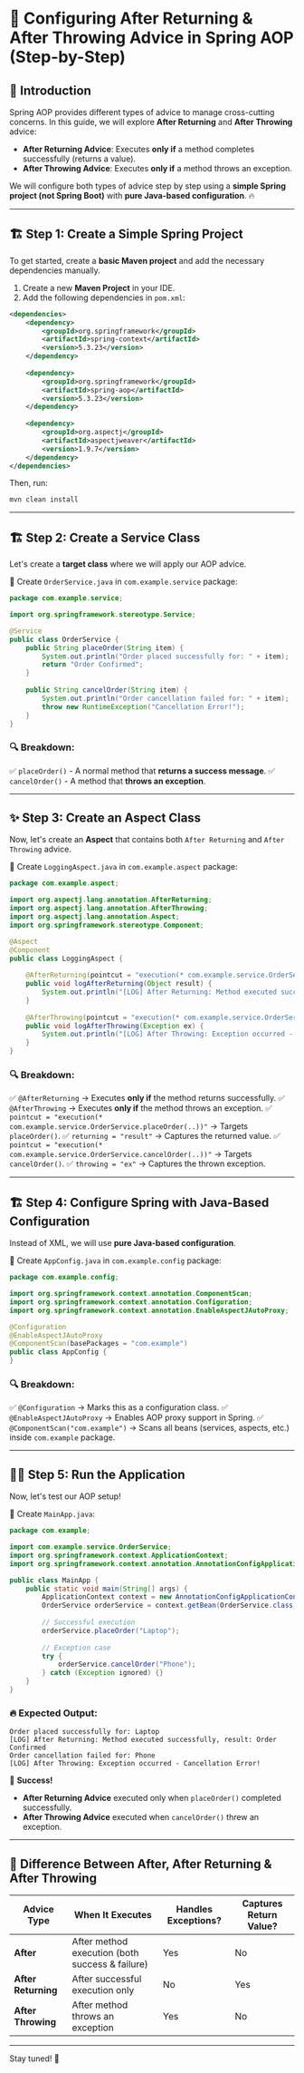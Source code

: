 # 🚀 Configuring After Returning & After Throwing Advice in Spring AOP (Step-by-Step)

## 🎯 Introduction
Spring AOP provides different types of advice to manage cross-cutting concerns. In this guide, we will explore **After Returning** and **After Throwing** advice:

- **After Returning Advice**: Executes **only if** a method completes successfully (returns a value).
- **After Throwing Advice**: Executes **only if** a method throws an exception.

We will configure both types of advice step by step using a **simple Spring project (not Spring Boot)** with **pure Java-based configuration**. 🔥

---

## 🏗️ Step 1: Create a Simple Spring Project
To get started, create a **basic Maven project** and add the necessary dependencies manually.

1. Create a new **Maven Project** in your IDE.
2. Add the following dependencies in `pom.xml`:

```xml
<dependencies>
    <dependency>
        <groupId>org.springframework</groupId>
        <artifactId>spring-context</artifactId>
        <version>5.3.23</version>
    </dependency>
    
    <dependency>
        <groupId>org.springframework</groupId>
        <artifactId>spring-aop</artifactId>
        <version>5.3.23</version>
    </dependency>
    
    <dependency>
        <groupId>org.aspectj</groupId>
        <artifactId>aspectjweaver</artifactId>
        <version>1.9.7</version>
    </dependency>
</dependencies>
```

Then, run:
```sh
mvn clean install
```

---

## 🏗️ Step 2: Create a Service Class
Let's create a **target class** where we will apply our AOP advice.

📌 Create `OrderService.java` in `com.example.service` package:

```java
package com.example.service;

import org.springframework.stereotype.Service;

@Service
public class OrderService {
    public String placeOrder(String item) {
        System.out.println("Order placed successfully for: " + item);
        return "Order Confirmed";
    }
    
    public String cancelOrder(String item) {
        System.out.println("Order cancellation failed for: " + item);
        throw new RuntimeException("Cancellation Error!");
    }
}
```

### 🔍 Breakdown:
✅ `placeOrder()` - A normal method that **returns a success message**.
✅ `cancelOrder()` - A method that **throws an exception**.

---

## ✨ Step 3: Create an Aspect Class
Now, let's create an **Aspect** that contains both `After Returning` and `After Throwing` advice.

📌 Create `LoggingAspect.java` in `com.example.aspect` package:

```java
package com.example.aspect;

import org.aspectj.lang.annotation.AfterReturning;
import org.aspectj.lang.annotation.AfterThrowing;
import org.aspectj.lang.annotation.Aspect;
import org.springframework.stereotype.Component;

@Aspect
@Component
public class LoggingAspect {
    
    @AfterReturning(pointcut = "execution(* com.example.service.OrderService.placeOrder(..))", returning = "result")
    public void logAfterReturning(Object result) {
        System.out.println("[LOG] After Returning: Method executed successfully, result: " + result);
    }
    
    @AfterThrowing(pointcut = "execution(* com.example.service.OrderService.cancelOrder(..))", throwing = "ex")
    public void logAfterThrowing(Exception ex) {
        System.out.println("[LOG] After Throwing: Exception occurred - " + ex.getMessage());
    }
}
```

### 🔍 Breakdown:
✅ `@AfterReturning` → Executes **only if** the method returns successfully.
✅ `@AfterThrowing` → Executes **only if** the method throws an exception.
✅ `pointcut = "execution(* com.example.service.OrderService.placeOrder(..))"` → Targets `placeOrder()`.
✅ `returning = "result"` → Captures the returned value.
✅ `pointcut = "execution(* com.example.service.OrderService.cancelOrder(..))"` → Targets `cancelOrder()`.
✅ `throwing = "ex"` → Captures the thrown exception.

---

## 🏗️ Step 4: Configure Spring with Java-Based Configuration
Instead of XML, we will use **pure Java-based configuration**.

📌 Create `AppConfig.java` in `com.example.config` package:

```java
package com.example.config;

import org.springframework.context.annotation.ComponentScan;
import org.springframework.context.annotation.Configuration;
import org.springframework.context.annotation.EnableAspectJAutoProxy;

@Configuration
@EnableAspectJAutoProxy
@ComponentScan(basePackages = "com.example")
public class AppConfig {
}
```

### 🔍 Breakdown:
✅ `@Configuration` → Marks this as a configuration class.
✅ `@EnableAspectJAutoProxy` → Enables AOP proxy support in Spring.
✅ `@ComponentScan("com.example")` → Scans all beans (services, aspects, etc.) inside `com.example` package.

---

## 🏃‍♂️ Step 5: Run the Application
Now, let's test our AOP setup!

📌 Create `MainApp.java`:

```java
package com.example;

import com.example.service.OrderService;
import org.springframework.context.ApplicationContext;
import org.springframework.context.annotation.AnnotationConfigApplicationContext;

public class MainApp {
    public static void main(String[] args) {
        ApplicationContext context = new AnnotationConfigApplicationContext(com.example.config.AppConfig.class);
        OrderService orderService = context.getBean(OrderService.class);
        
        // Successful execution
        orderService.placeOrder("Laptop");
        
        // Exception case
        try {
            orderService.cancelOrder("Phone");
        } catch (Exception ignored) {}
    }
}
```

### 🔥 Expected Output:
```
Order placed successfully for: Laptop
[LOG] After Returning: Method executed successfully, result: Order Confirmed
Order cancellation failed for: Phone
[LOG] After Throwing: Exception occurred - Cancellation Error!
```
🎉 **Success!**
- **After Returning Advice** executed only when `placeOrder()` completed successfully.
- **After Throwing Advice** executed when `cancelOrder()` threw an exception.

---

## 📝 Difference Between After, After Returning & After Throwing
| Advice Type | When It Executes | Handles Exceptions? | Captures Return Value? |
|------------|----------------|-----------------|----------------|
| **After** | After method execution (both success & failure) | Yes | No |
| **After Returning** | After successful execution only | No | Yes |
| **After Throwing** | After method throws an exception | Yes | No |

---


Stay tuned! 🎯

